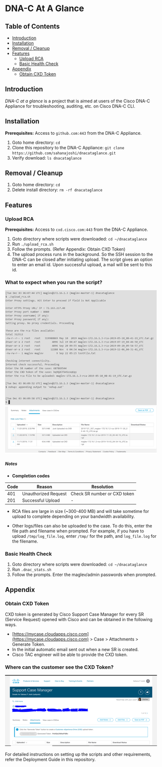 # DNA-C At A Glance

## Table of Contents

  - [Introduction](#introduction)
  - [Installation](#installation)
  - [Removal / Cleanup](#removal--cleanup)
  - [Features](#features)
    - [Upload RCA](#upload-rca)
    - [Basic Health Check](#basic-health-check)
  - [Appendix](#appendix)
    - [Obtain CXD Token](#obtain-cxd-token)

## Introduction

_DNA-C at a glance_ is a project that is aimed at users of the Cisco DNA-C Appliance for troubleshooting, auditing, etc. on Cisco DNA-C CLI.

## Installation

**Prerequisites:** Access to `github.com:443` from the DNA-C Appliance.

1. Goto home directory: `cd`
1. Clone this repository to the DNA-C Appliance: `git clone https://github.com/sahanajoshi/dnacataglance.git`
1. Verify download: `ls dnacataglance`

## Removal / Cleanup

1. Goto home directory: `cd`
1. Delete install directory: `rm -rf dnacataglance`


## Features

### Upload RCA

**Prerequisites:** Access to `cxd.cisco.com:443` from the DNA-C Appliance.

1. Goto directory where scripts were downloaded: `cd ~/dnacataglance`
2. Run `./upload_rca.sh`
3. Follow the prompts. (Refer Appendix: Obtain CXD Token)
4. The upload process runs in the background. So the SSH session to the DNA-C can be closed after initiating upload. The script gives an option to enter an email id. Upon successful upload, a mail will be sent to this id.

### What to expect when you run the script?
![Image of DNAC-CLI](https://github.com/sahanajoshi/dnacataglance/blob/master/DNAC-CLI1.png)
![Image of mycase portal](https://github.com/sahanajoshi/dnacataglance/blob/master/DNAC-CLI2.png)

##### Notes
* **Completion codes**

| Code | Reason               | Resolution                   |
| ---- | -------------------- | ---------------------------- |
| 401  | Unauthorized Request | Check SR number or CXD token |
| 201  | Successful Upload    | -                            |

* RCA files are large in size (~300-400 MB) and will take sometime for upload to complete depending on your bandwidth availability.

* Other logs/files can also be uploaded to the case. To do this, enter the file path and filename when prompted. For example, if you have to upload `/tmp/log_file.log`, enter `/tmp/` for the path, and `log_file.log` for the filename.

### Basic Health Check

1. Goto directory where scripts were downloaded: `cd ~/dnacataglance`
2. Run `.dnac_stats.sh`
3. Follow the prompts. Enter the maglev/admin passwords when prompted.

## Appendix
### Obtain CXD Token

CXD token is generated by Cisco Support Case Manager for every SR (Service Request) opened with Cisco and can be obtained in the following ways.
* [https://mycase.cloudapps.cisco.com](https://mycase.cloudapps.cisco.com) > Case > Attachments > Generate Token.
* In the initial automatic email sent out when a new SR is created.
* Cisco TAC engineer will be able to provide the CXD token.

### Where can the customer see the CXD Token?
![Image of mycase portal](https://github.com/sahanajoshi/dnacataglance/blob/master/DNAC-CLI3.png)

For detailed instructions on setting up the scripts and other requirements, refer the Deployment Guide in this repository.
